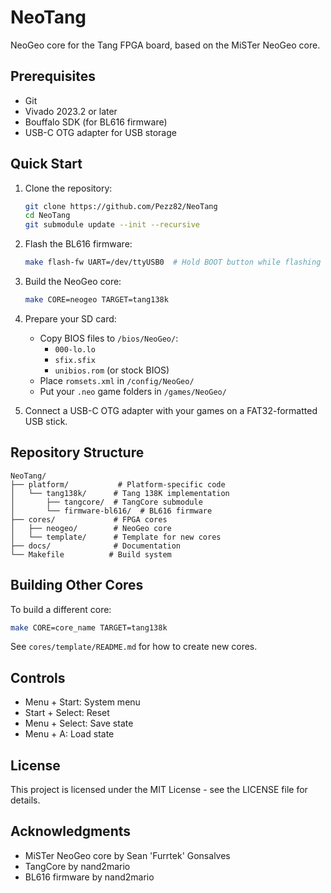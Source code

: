 # NeoTang

NeoGeo core for the Tang FPGA board, based on the MiSTer NeoGeo core.

## Prerequisites

- Git
- Vivado 2023.2 or later
- Bouffalo SDK (for BL616 firmware)
- USB-C OTG adapter for USB storage

## Quick Start

1. Clone the repository:
   ```bash
   git clone https://github.com/Pezz82/NeoTang
   cd NeoTang
   git submodule update --init --recursive
   ```

2. Flash the BL616 firmware:
   ```bash
   make flash-fw UART=/dev/ttyUSB0  # Hold BOOT button while flashing
   ```

3. Build the NeoGeo core:
   ```bash
   make CORE=neogeo TARGET=tang138k
   ```

4. Prepare your SD card:
   - Copy BIOS files to `/bios/NeoGeo/`:
     - `000-lo.lo`
     - `sfix.sfix`
     - `unibios.rom` (or stock BIOS)
   - Place `romsets.xml` in `/config/NeoGeo/`
   - Put your `.neo` game folders in `/games/NeoGeo/`

5. Connect a USB-C OTG adapter with your games on a FAT32-formatted USB stick.

## Repository Structure

```
NeoTang/
├── platform/           # Platform-specific code
│   └── tang138k/      # Tang 138K implementation
│       ├── tangcore/  # TangCore submodule
│       └── firmware-bl616/  # BL616 firmware
├── cores/             # FPGA cores
│   ├── neogeo/        # NeoGeo core
│   └── template/      # Template for new cores
├── docs/              # Documentation
└── Makefile          # Build system
```

## Building Other Cores

To build a different core:

```bash
make CORE=core_name TARGET=tang138k
```

See `cores/template/README.md` for how to create new cores.

## Controls

- Menu + Start: System menu
- Start + Select: Reset
- Menu + Select: Save state
- Menu + A: Load state

## License

This project is licensed under the MIT License - see the LICENSE file for details.

## Acknowledgments

- MiSTer NeoGeo core by Sean 'Furrtek' Gonsalves
- TangCore by nand2mario
- BL616 firmware by nand2mario
